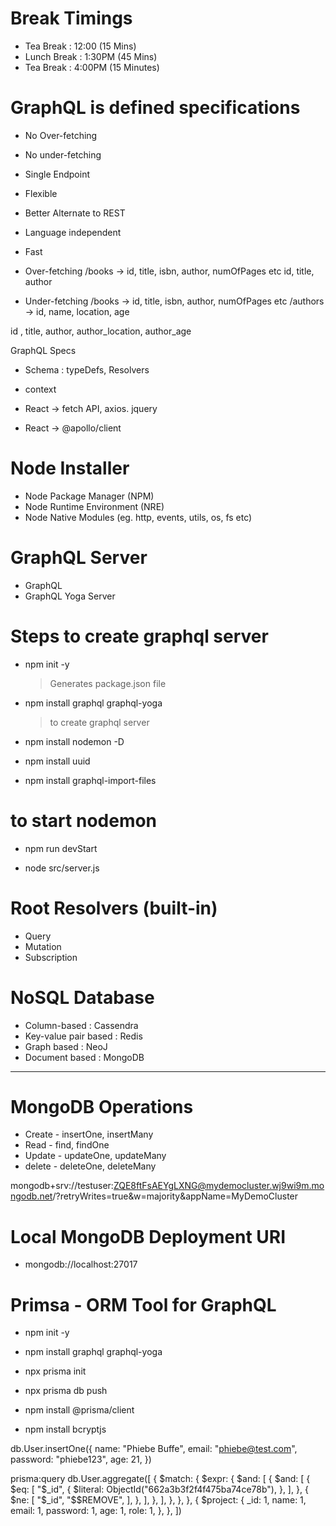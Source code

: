 # Break Timings

- Tea Break : 12:00 (15 Mins)
- Lunch Break : 1:30PM (45 Mins)
- Tea Break : 4:00PM (15 Minutes)

# GraphQL is defined specifications

- No Over-fetching
- No under-fetching
- Single Endpoint
- Flexible
- Better Alternate to REST
- Language independent
- Fast

- Over-fetching
  /books -> id, title, isbn, author, numOfPages etc
  id, title, author

- Under-fetching
  /books -> id, title, isbn, author, numOfPages etc
  /authors -> id, name, location, age

id , title, author, author_location, author_age

GraphQL Specs

- Schema : typeDefs, Resolvers
- context

- React -> fetch API, axios. jquery
- React -> @apollo/client

# Node Installer

- Node Package Manager (NPM)
- Node Runtime Environment (NRE)
- Node Native Modules (eg. http, events, utils, os, fs etc)

# GraphQL Server

- GraphQL
- GraphQL Yoga Server

# Steps to create graphql server

- npm init -y
  > Generates package.json file
- npm install graphql graphql-yoga
  > to create graphql server
- npm install nodemon -D

- npm install uuid
- npm install graphql-import-files

# to start nodemon

- npm run devStart

- node src/server.js

# Root Resolvers (built-in)

- Query
- Mutation
- Subscription

# NoSQL Database

- Column-based : Cassendra
- Key-value pair based : Redis
- Graph based : NeoJ
- Document based : MongoDB

---

# MongoDB Operations

- Create - insertOne, insertMany
- Read - find, findOne
- Update - updateOne, updateMany
- delete - deleteOne, deleteMany

mongodb+srv://testuser:ZQE8ftFsAEYgLXNG@mydemocluster.wj9wi9m.mongodb.net/?retryWrites=true&w=majority&appName=MyDemoCluster

# Local MongoDB Deployment URI

- mongodb://localhost:27017

# Primsa - ORM Tool for GraphQL

- npm init -y
- npm install graphql graphql-yoga

- npx prisma init
- npx prisma db push
- npm install @prisma/client
- npm install bcryptjs

db.User.insertOne({ name: "Phiebe Buffe", email: "phiebe@test.com", password: "phiebe123", age: 21, })

prisma:query db.User.aggregate([ { $match: { $expr: { $and: [ { $and: [ { $eq: [ "$\_id", { $literal: ObjectId("662a3b3f2f4f475ba74ce78b"), }, ], }, { $ne: [ "$\_id", "$$REMOVE", ], }, ], }, ], }, }, }, { $project: { \_id: 1, name: 1, email: 1, password: 1, age: 1, role: 1, }, }, ])
